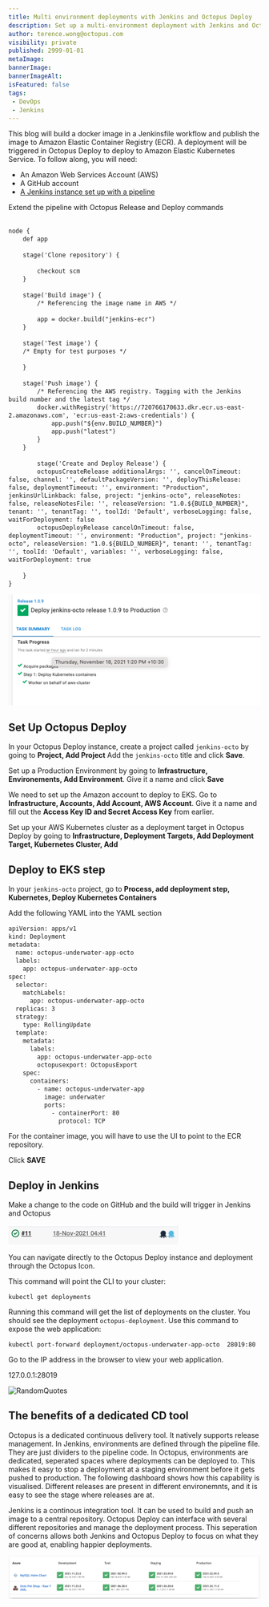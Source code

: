 ```yaml
---
title: Multi environment deployments with Jenkins and Octopus Deploy
description: Set up a multi-environment deployment with Jenkins and Octopus Deploy
author: terence.wong@octopus.com
visibility: private
published: 2999-01-01
metaImage: 
bannerImage: 
bannerImageAlt: 
isFeatured: false
tags:
 - DevOps
 - Jenkins
---
```



This blog will build a docker image in a Jenkinsfile workflow and publish the image to Amazon Elastic Container Registry (ECR). A deployment will be triggered in Octopus Deploy to deploy to Amazon Elastic Kubernetes Service. To follow along, you will need:

- An Amazon Web Services Account (AWS)
- A GitHub account
- [A Jenkins instance set up with a pipeline](https://github.com/OctopusDeploy/blog/blob/2022-q1/blog/2022-q1/jenkins-docker-ecr/index.md)

Extend the pipeline with Octopus Release and Deploy commands

```

node {
    def app

    stage('Clone repository') {

        checkout scm
    }

    stage('Build image') {
        /* Referencing the image name in AWS */

        app = docker.build("jenkins-ecr")
    }
    
    stage('Test image') {
    /* Empty for test purposes */

    }

    stage('Push image') {
        /* Referencing the AWS registry. Tagging with the Jenkins build number and the latest tag */
        docker.withRegistry('https://720766170633.dkr.ecr.us-east-2.amazonaws.com', 'ecr:us-east-2:aws-credentials') {
            app.push("${env.BUILD_NUMBER}")
            app.push("latest")
        }
    }
    
        stage('Create and Deploy Release') {
        octopusCreateRelease additionalArgs: '', cancelOnTimeout: false, channel: '', defaultPackageVersion: '', deployThisRelease: false, deploymentTimeout: '', environment: "Production", jenkinsUrlLinkback: false, project: "jenkins-octo", releaseNotes: false, releaseNotesFile: '', releaseVersion: "1.0.${BUILD_NUMBER}", tenant: '', tenantTag: '', toolId: 'Default', verboseLogging: false, waitForDeployment: false
        octopusDeployRelease cancelOnTimeout: false, deploymentTimeout: '', environment: "Production", project: "jenkins-octo", releaseVersion: "1.0.${BUILD_NUMBER}", tenant: '', tenantTag: '', toolId: 'Default', variables: '', verboseLogging: false, waitForDeployment: true
            
    }
}

```



![Octopus Success](octopus-success.png)


## Set Up Octopus Deploy

In your Octopus Deploy instance, create a project called `jenkins-octo` by going to **Project, Add Project** Add the `jenkins-octo` title and click **Save**.

Set up a Production Environment by going to **Infrastructure, Environements, Add Environment**. Give it a name and click **Save**

We need to set up the Amazon account to deploy to EKS. Go to **Infrastructure, Accounts, Add Account, AWS Account**. Give it a name and fill out the **Access Key ID and Secret Access Key** from earlier.

Set up your AWS Kubernetes cluster as a deployment target in Octopus Deploy by going to **Infrastructure, Deployment Targets, Add Deployment Target, Kubernetes Cluster, Add**


## Deploy to EKS step

In your `jenkins-octo` project, go to **Process, add deployment step, Kubernetes, Deploy Kubernetes Containers**

Add the following YAML into the YAML section

```
apiVersion: apps/v1
kind: Deployment
metadata:
  name: octopus-underwater-app-octo
  labels:
    app: octopus-underwater-app-octo
spec:
  selector:
    matchLabels:
      app: octopus-underwater-app-octo
  replicas: 3
  strategy:
    type: RollingUpdate
  template:
    metadata:
      labels:
        app: octopus-underwater-app-octo
        octopusexport: OctopusExport
    spec:
      containers:
        - name: octopus-underwater-app
          image: underwater
          ports:
            - containerPort: 80
              protocol: TCP

```

For the container image, you will have to use the UI to point to the ECR repository.

Click **SAVE**

## Deploy in Jenkins


Make a change to the code on GitHub and the build will trigger in Jenkins and Octopus

![Jenkins Octopus Icon](jenkins-octo-icon.png "Jenkins Octopus Icon")

You can navigate directly to the Octopus Deploy instance and deployment through the Octopus Icon.

This command will point the CLI to your cluster:

    kubectl get deployments

Running this command will get the list of deployments on the cluster. You should see the deployment `octopus-deployment`. Use this command to expose the web application:

    kubectl port-forward deployment/octopus-underwater-app-octo  28019:80
    
Go to the IP address in the browser to view your web application.

127.0.0.1:28019

![RandomQuotes](random-quotes.png "RandomQuotes")


## The benefits of a dedicated CD tool

Octopus is a dedicated continuous delivery tool. It natively supports release management. In Jenkins, environments are defined through the pipeline file. They are just dividers to the pipeline code. In Octopus, environments are dedicated, seperated spaces where deployments can be deployed to. This makes it easy to stop a deployment at a staging environment before it gets pushed to production. The following dashboard shows how this capability is visualised. Different releases are present in different environemnts, and it is easy to see the stage where releases are at.

Jenkins is a continous integration tool. It can be used to build and push an image to a central repository. Octopus Deploy can interface with several different repositories and manage the deployment process. This seperation of concerns allows both Jenkins and Octopus Deploy to focus on what they are good at, enabling happier deployments.

![Release Management](release-management.png "Release Management")
